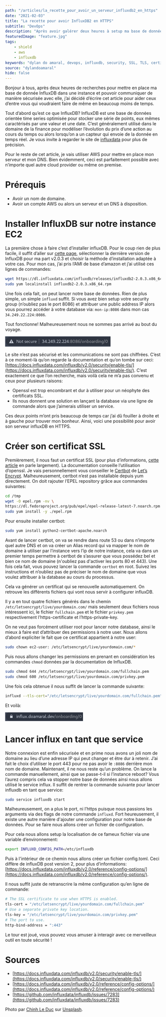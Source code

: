 ```yaml
---
path: "/articles/la_recette_pour_avoir_un_serveur_influxdb2_en_https"
date: "2021-02-03"
title: "La recette pour avoir InfluxDB2 en HTTPS"
subtitle: "DevOps"
description: "Après avoir galérer deux heures à setup ma base de donnée en HTTPS, ce serait dommage que ceci arrive à d'autres personnes."
featuredImage: "feature.jpg"
tags:
    - shield
    - aws
    - influxdb
keywords: "dylan do amaral, devops, influxdb, security, SSL, TLS, certificate, aws, ec2, route53"
source: "dylandoamaral"
hide: false
---
```


Bonjour à tous, après deux heures de recherches pour mettre en place ma base de donnée InfluxDB dans une instance et pouvoir communiquer de manière sécurisée avec elle, j’ai décidé d’écrire cet article pour aider ceux d’entre vous qui voudraient faire de même en beaucoup moins de temps.

Tout d’abord qu’est ce que InfluxDB? InfluxDB est une base de données orientée time series optimisée pour stocker une série de points, eux mêmes caractérisés par une valeur et une date. C’est généralement utilisé dans le domaine de la finance pour modéliser l’évolution du prix d’une action au cours du temps ou alors lorsqu’on a un capteur qui envoie de la donnée en temps réel. Je vous invite à regarder le site de [influxdata](https://www.influxdata.com/) pour plus de précision.

Pour le reste de cet article, je vais utiliser AWS pour mettre en place mon serveur et mon DNS. Bien évidemment, ceci est parfaitement possible avec n’importe quel autre cloud provider ou même on premise.

# Prérequis

- Avoir un nom de domaine.
- Avoir un compte AWS ou alors un serveur et un DNS à disposition.

# Installer InfluxDB sur notre instance EC2

La première chose à faire c’est d’installer influxDB. Pour le coup rien de plus facile, il suffit d’aller sur [cette page](https://portal.influxdata.com/downloads/), sélectionner la dernière version de InfluxDB pour ma part v2.0.3 et choisir la méthode d’installation adaptée à votre cas. Pour mon cas, j’ai pris l’AMI de base d’amazon et j’ai utilisé ces lignes de commandes:

```bash
wget https://dl.influxdata.com/influxdb/releases/influxdb2-2.0.3.x86_64.rpm
sudo yum localinstall influxdb2-2.0.3.x86_64.rpm
```

Une fois cela fait, on peut lancer notre base de données. Rien de plus simple, un simple `influxd` suffit. Si vous avez bien setup votre security group (n’oubliez pas le port 8086) et attribuer une public address IP alors vous pourrez accéder à votre database via: `mon-ip:8086` dans mon cas `34.249.22.224:8086`.

Tout fonctionne! Malheureusement nous ne sommes pas arrivé au bout du voyage.

![Influx in HTTP](influx-http.png)

Le site n’est pas sécurisé et les communications ne sont pas chiffrées. C’est à ce moment-là qu’on regarde la documentation et qu’on tombe sur ceci: [https://docs.influxdata.com/influxdb/v2.0/security/enable-tls/](https://docs.influxdata.com/influxdb/v2.0/security/enable-tls/). C’est exactement ce que l’on recherche, mais voilà cela ne m’a pas convenu et ceux pour plusieurs raisons:

- Openssl est trop encombrant et dur à utiliser pour un néophyte des certificats SSL.
- Ils nous donnent une solution en lançant la database via une ligne de commande alors que j’aimerais utiliser un service.

Ces deux points m’ont pris beaucoup de temps car j’ai dû fouiller à droite et à gauche pour trouver mon bonheur. Ainsi, voici une possibilité pour avoir son serveur influxDB en HTTPS.

# Créer son certificat SSL

Premièrement, il nous faut un certificat SSL (pour plus d’informations, [cette article](https://www.globalsign.com/fr/centre-information-ssl/definition-certificat-ssl) en parle largement). La documentation conseille l’utilisation d’openssl. Je vais personnellement vous conseiller le [Certbot](https://certbot.eff.org/) de [Let’s Encrypt](https://letsencrypt.org/fr/). Malheureusement, certbot n’est pas installable depuis yum directement. On doit rajouter l’EPEL repository grâce aux commandes suivantes:

```bash
cd /tmp
wget -O epel.rpm -nv \
https://dl.fedoraproject.org/pub/epel/epel-release-latest-7.noarch.rpm
sudo yum install -y ./epel.rpm
```

Pour ensuite installer certbot:

```bash
sudo yum install python2-certbot-apache.noarch
```

Avant de lancer certbot, on va se rendre dans route 53 ou dans n’importe quel autre DNS et on va créer un Alias record qui va mapper le nom de domaine à utiliser par l’instance vers l’ip de notre instance, cela va dans un premier temps permettre à certbot de s’assurer que vous possédez bel et bien ce nom de domaine (n'oubliez pas d'activer les ports 80 et 443). Une fois cela fait, vous pouvez lancer la commande `certbot` en root. Suivez les instructions et n’oubliez pas de préciser le nom de domaine que vous voulez attribuer à la database au cours du processus.

Cela va générer un certificat qui se renouvelle automatiquement. On retrouve les différents fichiers qui vont nous servir à configurer influxDB.

Il y a en tout quatre fichiers générés dans le chemin `/etc/letsencrypt/live/yourdomain.com/` mais seulement deux fichiers nous intéressent ici, le fichier `fullchain.pem` et le fichier `privkey.pem` respectivement l’https-certificate et l’https-private-key.

On ne veut pas forcément utiliser root pour lancer notre database, ainsi le mieux à faire est d’attribuer des permissions à notre user. Nous allons d’abord expliciter le fait que ce certificat appartient à notre user:

```bash
sudo chown ec2-user: /etc/letsencrypt/live/yourdomain.com/*
```

Puis nous allons changer les permissions en prenant en considération les commandes `chmod` données par la documentation de InfluxDB.

```bash
sudo chmod 644 /etc/letsencrypt/live/yourdomain.com/fullchain.pem
sudo chmod 600 /etc/letsencrypt/live/yourdomain.com/privkey.pem
```

Une fois cela obtenue il nous suffit de lancer la commande suivante:

```bash
influxd --tls-cert="/etc/letsencrypt/live/yourdomain.com/fullchain.pem" --tls-key="/etc/letsencrypt/live/yourdomain.com/privkey.pem" --http-bind-address=":443"
```

Et voilà:

![Influx in HTTPS](influx-https.png)

# Lancer influx en tant que service

Notre connexion est enfin sécurisée et en prime nous avons un joli nom de domaine au lieu d’une adresse IP qui peut changer et être dur à retenir. J’ai fait le choix d’utiliser le port 443 pour ne pas avoir le `:8086` derrière mon nom de domaine. Maintenant, il ne nous reste qu’un problème. On lance la commande manuellement, ainsi que se passe-t-il si l’instance reboot? Vous l’aurez compris cela va stopper notre base de données ainsi nous allons utilisé le service influx. Il suffit de rentrer la commande suivante pour lancer influxdb en tant que service:

```bash
sudo service influxdb start
```

Malheureusement, on a plus le port, ni l’https puisque nous passions les arguments via des flags de notre commande `influxd`. Fort heureusement, il existe une autre manière d'ajouter une configuration pour notre base de données. Pour se faire nous allons créer un fichier de configuration.

Pour cela nous allons setup la localisation de ce fameux fichier via une variable d’environnement:

```bash
export INFLUXD_CONFIG_PATH=/etc/influxdb
```

Puis à l'intérieur de ce chemin nous allons créer un fichier config.toml. Ceci diffère de influxDB post version 2, pour plus d’informations: [https://docs.influxdata.com/influxdb/v2.0/reference/config-options/](https://docs.influxdata.com/influxdb/v2.0/reference/config-options/).

Il nous suffit juste de retranscrire la même configuration qu’en ligne de commande:

```bash
# The SSL certificate to use when HTTPS is enabled.
tls-cert = "/etc/letsencrypt/live/yourdomain.com/fullchain.pem"
# Use a separate private key location.
tls-key = "/etc/letsencrypt/live/yourdomain.com/privkey.pem"
# The port to use.
http-bind-address = ":443"
```

Le tour est joué, vous pouvez vous amuser à interagir avec ce merveilleux outil en toute sécurité !

# Sources

- [https://docs.influxdata.com/influxdb/v2.0/security/enable-tls/](https://docs.influxdata.com/influxdb/v2.0/security/enable-tls/)
- [https://docs.influxdata.com/influxdb/v2.0/reference/config-options/](https://docs.influxdata.com/influxdb/v2.0/reference/config-options/)
- [https://github.com/influxdata/influxdb/issues/7283](https://github.com/influxdata/influxdb/issues/7283)

Photo par [Chinh Le Duc](https://unsplash.com/@mero_dnt) sur [Unsplash](https://unsplash.com/photos/vuDXJ60mJOA).
